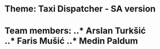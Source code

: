 # Theme: Taxi Dispatcher - SA version
# Team members: ..* Arslan Turkšić ..* Faris Mušić ..* Medin Paldum

